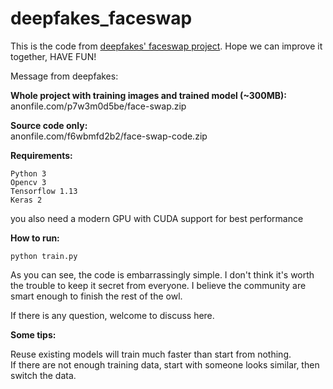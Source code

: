 # deepfakes_faceswap
This is the code from [deepfakes' faceswap project](https://www.reddit.com/user/deepfakes/).
Hope we can improve it together, HAVE FUN!

Message from deepfakes:

**Whole project with training images and trained model (~300MB):**  
anonfile.com/p7w3m0d5be/face-swap.zip

**Source code only:**  
anonfile.com/f6wbmfd2b2/face-swap-code.zip

**Requirements:**

    Python 3
    Opencv 3
    Tensorflow 1.13
    Keras 2

you also need a modern GPU with CUDA support for best performance

**How to run:**

    python train.py

As you can see, the code is embarrassingly simple. I don't think it's worth the trouble to keep it secret from everyone.
I believe the community are smart enough to finish the rest of the owl.

If there is any question, welcome to discuss here.

**Some tips:**

Reuse existing models will train much faster than start from nothing.  
If there are not enough training data, start with someone looks similar, then switch the data.
